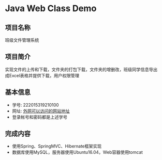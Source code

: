 # Java Web Class Demo

## 项目名称
班级文件管理系统

## 项目简介
实现文件的上传和下载，文件夹的打包下载，文件夹的增删改，班级同学信息导出成Excel表格并提供下载，用户权限管理

## 基本信息
- 学号: 222015319210100
- 网址: [外网可以访问的网站地址](http://47.107.66.142:8080/upload)
- 登录帐号和密码都是上述学号


## 完成内容
- 使用Spring、SpringMVC、Hibernate框架实现
- 数据库使用MySQL，服务器使用Ubuntu16.04，Web容器使用tomcat
